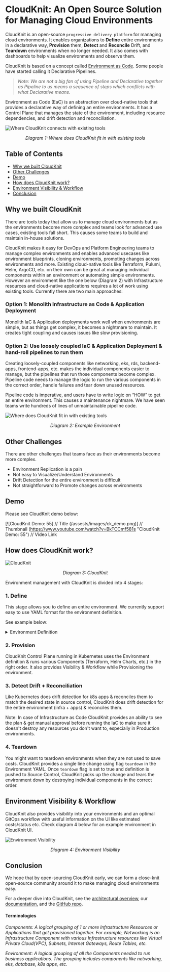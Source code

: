 # CloudKnit: An Open Source Solution for Managing Cloud Environments

CloudKnit is an open-source `progressive delivery platform` for managing cloud environments. It enables organizations to **Define** entire environments in a declarative way, **Provision** them, **Detect** and **Reconcile** Drift, and **Teardown** environments when no longer needed. It also comes with dashboards to help visualize environments and observe them.

CloudKnit is based on a concept called [Environment as Code](https://www.cloudknit.io/blog/from-infrastructure-as-code-to-environment-as-code). Some people have started calling it Declarative Pipelines.

> *Note: We are not a big fan of using Pipeline and Declarative together as Pipeline to us means a sequence of steps which conflicts with what Declarative means.*

Environment as Code (EaC) is an abstraction over cloud-native tools that provides a declarative way of defining an entire environments. It has a Control Plane that manages the state of the environment, including resource dependencies, and drift detection and reconciliation.

![Where CloudKnit connects with existing tools](/assets/images/existing-tools.png)
*<center>Diagram 1: Where does CloudKnit fit in with existing tools</center>*

## Table of Contents

* [Why we built CloudKnit](#why-we-built-cloudknit)
* [Other Challenges](#other-challenges)
* [Demo](#demo)
* [How does CloudKnit work?](#how-does-cloudknit-work)
* [Environment Visibility & Workflow](#environment-visibility--workflow)
* [Conclusion](#conclusion)

## Why we built CloudKnit

There are tools today that allow us to manage cloud environments but as the environments become more complex and teams look for advanced use cases, existing tools fall short. This causes some teams to build and maintain in-house solutions.

CloudKnit makes it easy for DevOps and Platform Engineering teams to manage complex environments and enables advanced usecases like environment blueprints, cloning environments, promoting changes across environments and more. Existing cloud-native tools like Terraform, Pulumi, Helm, ArgoCD, etc. on their own can be great at managing individual components within an environment or automating simple environments.
However an environment like the one below (Diagram 2) with Infrastructure resources and cloud-native applications requires a lot of work using existing tools. Currently there are two main approaches:

### Option 1: Monolith Infrastructure as Code & Application Deployment

Monolith IaC & Application deployments work well when environments are simple, but as things get complex, it becomes a nightmare to maintain. It creates tight coupling and causes issues like slow provisioning.

### Option 2: Use loosely coupled IaC & Application Deployment & hand-roll pipelines to run them

Creating loosely-coupled components like networking, eks, rds, backend-apps, frontend-apps, etc. makes the individual components easier to manage, but the pipelines that run those components become complex.
Pipeline code needs to manage the logic to run the various components in the correct order, handle failures and tear down unused resources.

Pipeline code is imperative, and users have to write logic on “HOW” to get an entire environment. This causes a maintenance nightmare. We have seen teams write hundreds of lines of unmaintainable pipeline code.

![Where does CloudKnit fit in with existing tools](/assets/images/environment.jpeg)
*<center>Diagram 2: Example Environment</center>*

## Other Challenges

There are other challenges that teams face as their environments become more complex.

* Environment Replication is a pain
* Not easy to Visualize/Understand Environments
* Drift Detection for the entire environment is difficult
* Not straightforward to Promote changes across environments

## Demo

Please see CloudKnit demo below:

[![CloudKnit Demo: 55]          // Title
(/assests/images/ck_demo.png)] // Thumbnail
(https://www.youtube.com/watch?v=BkTCCmf581s "CloudKnit Demo: 55")    // Video Link

## How does CloudKnit work?

![CloudKnit](/assets/images/cloudknit.jpeg)
*<center>Diagram 3: CloudKnit</center>*

Environment management with CloudKnit is divided into 4 stages:

### 1. Define

This stage allows you to define an entire environment. We currently support easy to use YAML format for the environment definition.

See example below: 

<details>
  <summary>Environment Definition</summary>

```yaml
apiVersion: stable.cloudknit.io/v1
kind: Environment
metadata:
  name: zmart-payment-prod-blue
  namespace: zmart-config
spec:
  teamName: payment
  envName: prod-blue
  components:
    - name: networking
      type: terraform
      autoApprove: true
      module:
        source: git@github.com:terraform-aws-modules/terraform-aws-vpc.git
      variablesFile:
        path: "prod-blue/vars/networking.tfvars"
      outputs:
        - name: vpc_id
    - name: platform-eks
      type: terraform
      dependsOn: [networking]
      module:
        source: git@github.com:terraform-aws-modules/terraform-aws-eks.git
      variables:
        - name: vpc_id
          valueFrom: networking.vpc_id
      variablesFile:
        path: "prod-blue/vars/platform-eks.tfvars"
    - name: website
      type: helm #Native support for helm chart coming soon
      dependsOn: [platform-eks]
      source:
        repo: git@github.com:helm/examples.git
        path: charts/hello-world
      variables:
        - name: environment
          value: prod-blue
```
</details>

### 2. Provision

CloudKnit Control Plane running in Kubernetes uses the Environment definition & runs various Components (Terraform, Helm Charts, etc.) in the right order. It also provides Visibility & Workflow while Provisioning the environment.

### 3. Detect Drift + Reconciliation

Like Kubernetes does drift detection for k8s apps & reconciles them to match the desired state in source control, CloudKnit does drift detection for the entire environment (infra + apps) & reconciles them. 

Note: In case of Infrastructure as Code CloudKnit provides an ability to see the plan & get manual approval before running the IaC to make sure it doesn't destroy any resources you don't want to, especially in Production environments.

### 4. Teardown

You might want to teardown environments when they are not used to save costs. CloudKnit provides a single line change using flag `teardown` in the Environment YAML. Once `teardown` flag is set to true and definition is pushed to Source Control, CloudKnit picks up the change and tears the environment down by destroying individual components in the correct order.

## Environment Visibility & Workflow

CloudKnit also provides visibility into your environments and an optimal GitOps workflow with useful information on the UI like estimated costs/status etc. Check diagram 4 below for an example environment in CloudKnit UI.

![Environment Visibility](/assets/images/env.png)
*<center>Diagram 4: Environment Visibility</center>*

## Conclusion

We hope that by open-sourcing CloudKnit early, we can form a close-knit open-source community around it to make managing cloud environments easy.

For a deeper dive into CloudKnit, see the [architectural overview](https://docs.cloudknit.io/concepts/architectural_overview), our [documentation](https://docs.cloudknit.io), and the [GitHub repo](https://github.com/cloudknit-io/cloudknit).

#### Terminologies

*Components: A logical grouping of 1 or more Infrastructure Resources or Applications that get provisioned together. For example, Networking is an Infrastructure Component with various Infrastructure resources like Virtual Private Cloud(VPC), Subnets, Internet Gateways, Route Tables, etc.*

*Environment: A logical grouping of all the Components needed to run business applications. The grouping includes components like networking, eks, database, k8s apps, etc.*
